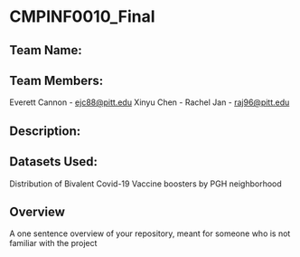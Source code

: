 # CMPINF0010_Final

## Team Name: 

## Team Members:
Everett Cannon - ejc88@pitt.edu
Xinyu Chen - 
Rachel Jan - raj96@pitt.edu

## Description:


## Datasets Used:
Distribution of Bivalent Covid-19 Vaccine boosters by PGH neighborhood

## Overview
A one sentence overview of your repository, meant for someone who is not familiar with the project
